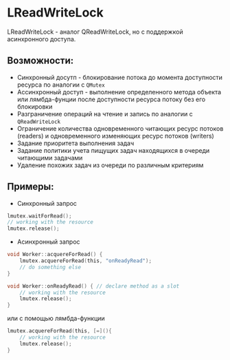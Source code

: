 # LReadWriteLock
LReadWriteLock - аналог QReadWriteLock, но с поддержкой асинхронного доступа.
## Возможности:
+ Синхронный досутп - блокирование потока до момента доступности ресурса по аналогии с `QMutex`
+ Ассинхронный доступ - выполнение определенного метода объекта или лямбда-фунции после доступности ресурса потоку без его блокировки
+ Разграничение операций на чтение и запись по аналогии с `QReadWriteLock`
+ Ограничение количества одновременного читающих ресурс потоков (readers) и одновременного изменяющих ресурс потоков (writers)
+ Задание приоритета выполнения задач
+ Задание политики учета пищущих задач находящихся в очереди читающими задачами
+ Удаление похожих задач из очереди по различным критериям
## Примеры:
+ Синхронный запрос
```c
lmutex.waitForRead();
// working with the resource
lmutex.release();
```
+ Асинхронный запрос
```c
void Worker::acquereForRead() {
    lmutex.acquereForRead(this, "onReadyRead");
    // do something else
}

void Worker::onReadyRead() { // declare method as a slot
    // working with the resource
    lmutex.release();
}
```
или с помощью лямбда-функции
```c
lmutex.acquereForRead(this, [=](){
    // working with the resource
    lmutex.release();
}